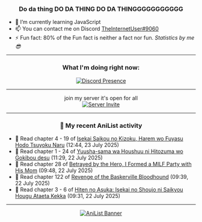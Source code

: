 <div align="center">

### Do da thing DO DA THING DO DA THINGGGGGGGGGGG
</div>

- 🌱 I’m currently learning JavaScript
- 📫 You can contact me on Discord [TheInternetUser#9060](https://discord.com/users/534117072796385300)
- ⚡ Fun fact: 80% of the Fun fact is neither a fact nor fun. _Statistics by me 😎_
<hr>

<div align="center">

### What I'm doing right now:
[![Discord Presence](https://lanyard.cnrad.dev/api/534117072796385300)](https://discord.com/users/534117072796385300)
<hr>

join my server it's open for all <br>
[![Server Invite](https://invidget.switchblade.xyz/bfYgVHxrSs)](https://discord.gg/bfYgVHxrSs)

<hr>
  
### 🌸 My recent AniList activity

</div>

<!-- ANILIST_ACTIVITY:start -->

-   📖 Read chapter 4 - 19 of [Isekai Saikou no Kizoku, Harem wo Fuyasu Hodo Tsuyoku Naru](https://anilist.co/manga/149342) (12:44, 23 July 2025)
-   📖 Read chapter 1 - 24 of [Yuusha-sama wa Houshuu ni Hitozuma wo Gokibou desu](https://anilist.co/manga/159423) (11:29, 22 July 2025)
-   📖 Read chapter 28 of [Betrayed by the Hero, I Formed a MILF Party with His Mom](https://anilist.co/manga/159187) (09:48, 22 July 2025)
-   📖 Read chapter 122 of [Revenge of the Baskerville Bloodhound](https://anilist.co/manga/163824) (09:39, 22 July 2025)
-   📖 Read chapter 3 - 6 of [Hiten no Asuka: Isekai no Shoujo ni Saikyou Hougu Ataeta Kekka](https://anilist.co/manga/150518) (09:31, 22 July 2025)

<!-- ANILIST_ACTIVITY:end -->
<hr>

<div align="center">

[![AniList Banner](https://img.anili.st/User/929966)](https://anilist.co/user/TheInternetUser)

<!-- ![Profile views](https://gpvc.arturio.dev/TheInternetUse7) Since 2023-01-09 -->
<br>


</div>
